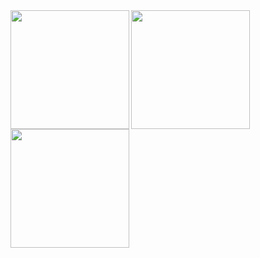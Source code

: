 <img height="190px" align="left" src="https://github-readme-stats.vercel.app/api/pin/?username=xiaowine&repo=miui.statusbar.lyric&locale=cn&theme=dark" />
<img height="190px" align="left" src="https://github-readme-stats.vercel.app/api/?username=577fkj&show_icons=true&count_private=true&langs_count=3&locale=cn&theme=dark" />
<img height="190px" align="left" src="https://github-readme-stats.vercel.app/api/top-langs/?username=577fkj&layout=compact&langs_count=10&locale=cn&theme=dark" />
